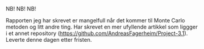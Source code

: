 NB! NB! NB!

Rapporten jeg har skrevet er mangelfull når det kommer til Monte Carlo metoden og litt andre ting. 
Har skrevet en mer ufyllende artikkel som liggger i et annet repository (https://github.com/AndreasFagerheim/Project-3.1). Leverte denne
dagen etter fristen. 
